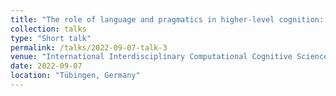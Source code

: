 ```yaml
---
title: "The role of language and pragmatics in higher-level cognition: Forming abstract concepts in social interaction"
collection: talks
type: "Short talk"
permalink: /talks/2022-09-07-talk-3
venue: "International Interdisciplinary Computational Cognitive Science Summer School (IICCSSS)"
date: 2022-09-07
location: "Tübingen, Germany"
---
```


